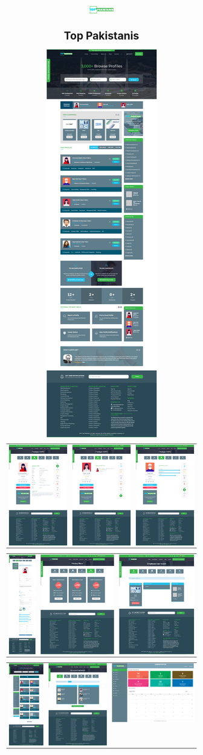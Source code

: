 <div align="center">
<img width="64px" src="logo-pk.png" alt="top pakistanis icon"/> 
</div>

<h1 align="center">Top Pakistanis</h1>

<div align="center">
<img src="Homepage.png" alt="Homepage" />
<table>
  <tr>
    <td valign="top"><img src="employee_profile1.png" alt=""/></td>
    <td valign="top"><img src="employee_profile2.png" alt=""/></td>
    <td valign="top"><img src="employee_profile3.png" alt=""/></td>
  </tr>
</table>
<table>
  <tr>
    <td valign="top"><img src="employee_profile11.png" alt=""/></td>
    <td valign="top"><img src="employee_profile22.png" alt=""/></td>
    <td valign="top"><img src="employee_profile33.png" alt=""/></td>
  </tr>
</table>
<table>
  <tr>
    <td valign="top"><img src="allprofiles.png" alt=""/></td>
    <td valign="top"><img src="employer_dashboard.png" alt=""/></td>
    <td valign="top"><img src="admin-dashboard.png" alt=""/></td>
  </tr>
</table>
</div>